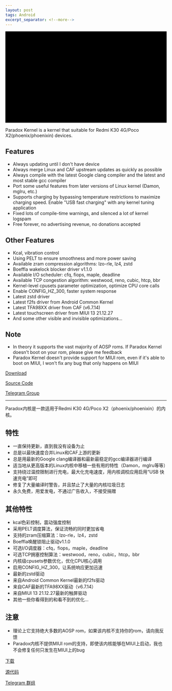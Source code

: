 ```yaml
---
layout: post
tags: Android
excerpt_separator: <!--more-->
---
```


<script src="https://code.createjs.com/1.0.0/createjs.min.js"></script>
<script src="/static/Paradox_logo.js"></script>
<script>
var canvas, stage, exportRoot, anim_container, fnStartAnimation;
function init() {
	canvas = document.getElementById("canvas");
	anim_container = document.getElementById("animation_container");
	dom_overlay_container = document.getElementById("dom_overlay_container");
	var comp=AdobeAn.getComposition("E518D83BFAA64A4BB72098E780D3A4EB");
	var lib=comp.getLibrary();
	var loader = new createjs.LoadQueue(false);
	loader.addEventListener("fileload", function(evt){handleFileLoad(evt,comp)});
	loader.addEventListener("complete", function(evt){handleComplete(evt,comp)});
	var lib=comp.getLibrary();
	loader.loadManifest(lib.properties.manifest);
}
function handleFileLoad(evt, comp) {
	var images=comp.getImages();	
	if (evt && (evt.item.type == "image")) { images[evt.item.id] = evt.result; }	
}
function handleComplete(evt,comp) {
	//This function is always called, irrespective of the content. You can use the variable "stage" after it is created in token create_stage.
	var lib=comp.getLibrary();
	var ss=comp.getSpriteSheet();
	var queue = evt.target;
	var ssMetadata = lib.ssMetadata;
	for(i=0; i<ssMetadata.length; i++) {
		ss[ssMetadata[i].name] = new createjs.SpriteSheet( {"images": [queue.getResult(ssMetadata[i].name)], "frames": ssMetadata[i].frames} )
	}
	exportRoot = new lib.Paradox_logo();
	stage = new lib.Stage(canvas);	
	//Registers the "tick" event listener.
	fnStartAnimation = function() {
		stage.addChild(exportRoot);
		createjs.Ticker.framerate = lib.properties.fps;
		createjs.Ticker.addEventListener("tick", stage);
	}	    
	//Code to support hidpi screens and responsive scaling.
	AdobeAn.makeResponsive(true,'width',true,1,[canvas,anim_container,dom_overlay_container]);	
	AdobeAn.compositionLoaded(lib.properties.id);
	fnStartAnimation();
}
</script>

<div id="animation_container" style="margin-top: 1em;">
	<canvas id="canvas" width="432" height="243" style="display: block; background-color:rgba(0, 0, 0, 1.00);"></canvas>
	<div id="dom_overlay_container" style="pointer-events:none; overflow:hidden; width:432px; height:243px; position: absolute; left: 0px; top: 0px; display: block;"></div>
</div>


Paradox Kernel is a kernel that suitable for Redmi K30 4G/Poco X2(phoenix/phoenixin) devices.

<!--more-->

## Features

- Always updating until I don&#39;t have device
- Always merge Linux and CAF upstream updates as quickly as possible
- Always compile with the latest Google clang compiler and the latest and most stable gcc compiler
- Port some useful features from later versions of Linux kernel (Damon, mglru, etc.)
- Supports charging by bypassing temperature restrictions to maximize charging speed. Enable &quot;USB fast charging&quot; with any kernel tuning application
- Fixed lots of compile-time warnings, and silenced a lot of kernel logspam
- Free forever, no advertising revenue, no donations accepted

## Other Features

- Kcal, vibration control 
- Using PELT to ensure smoothness and more power saving
- Available zram compression algorithms: lzo-rle, lz4, zstd
- Boeffla wakelock blocker driver v1.1.0
- Available I/O scheduler: cfq, fiops, maple, deadline
- Available TCP congestion algorithm: westwood, reno, cubic, htcp, bbr
- Kernel-level cpusets parameter optimization, optimize CPU core calls
- Enable CONFIG_HZ_300, faster system response
- Latest zstd driver
- Latest f2fs driver from Android Common Kernel
- Latest TFA98XX driver from CAF (v6.7.14)
- Latest touchscreen driver from MIUI 13 21.12.27
- And some other visible and invisible optimizations...

## Note

- In theory it supports the vast majority of AOSP roms. If Paradox Kernel doesn&#39;t boot on your rom, please give me feedback
- Paradox Kernel doesn&#39;t provide support for MIUI rom, even if it&#39;s able to boot on MIUI, I won&#39;t fix any bug that only happens on MIUI

[Download](https://github.com/Pzqqt/android_kernel_xiaomi_sm6150-1/releases)

[Source Code](https://github.com/Pzqqt/android_kernel_xiaomi_sm6150-1)

[Telegram Group](https://t.me/paradoxkerneldiscussion)

------

Paradox内核是一款适用于Redmi K30 4G/Poco X2（phoenix/phoenixin）的内核。

## 特性

- 一直保持更新，直到我没有设备为止
- 总是以最快速度合并Linux和CAF上游的更新
- 总是用最新的Google clang编译器和最新最稳定的gcc编译器进行编译
- 适当地从更高版本的Linux内核中移植一些有用的特性（Damon，mglru等等）
- 支持绕过温控限制进行充电，最大化充电速度，用内核调校应用启用“USB 快速充电”即可
- 修复了大量编译时警告，并且禁止了大量的内核垃圾日志
- 永久免费，用爱发电，不通过广告收入，不接受捐赠

## 其他特性

- kcal色彩控制，震动强度控制
- 采用PELT调度算法，保证流畅的同时更加省电
- 支持的zram压缩算法：lzo-rle，lz4，zstd
- Boeffla唤醒锁阻止驱动v1.1.0
- 可选I/O调度器：cfq，fiops，maple，deadline
- 可选TCP拥塞控制算法：westwood，reno，cubic，htcp，bbr
- 内核级cpusets参数优化，优化CPU核心调用
- 启用CONFIG_HZ_300，让系统响应更加迅速
- 最新的zstd驱动
- 来自Android Common Kernel最新的f2fs驱动
- 来自CAF最新的TFA98XX驱动（v6.7.14）
- 来自MIUI 13 21.12.27最新的触屏驱动
- 其他一些你看得到的和看不到的优化...

## 注意

- 理论上它支持绝大多数的AOSP rom，如果该内核不支持你的rom，请向我反馈
- Paradox内核不提供MIUI rom的支持，即使该内核能够在MIUI上启动，我也不会修复任何只发生在MIUI上的bug

[下载](https://github.com/Pzqqt/android_kernel_xiaomi_sm6150-1/releases)

[源代码](https://github.com/Pzqqt/android_kernel_xiaomi_sm6150-1)

[Telegram 群组](https://t.me/paradoxkerneldiscussion)

<script>init();</script>